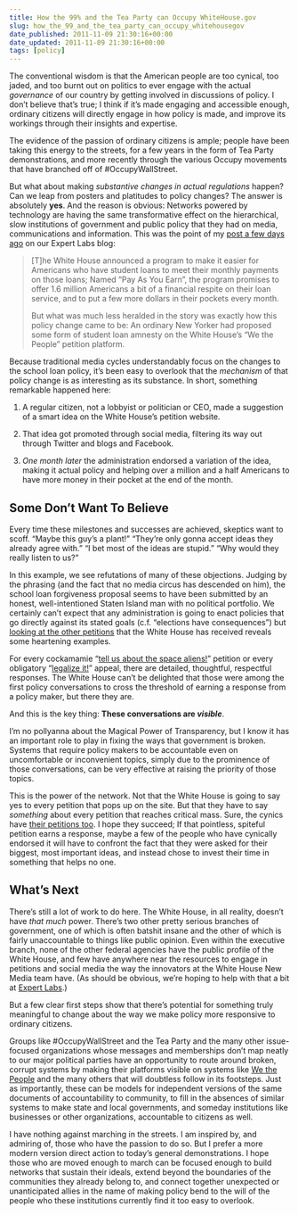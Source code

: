 ```yaml
---
title: How the 99% and the Tea Party can Occupy WhiteHouse.gov
slug: how_the_99_and_the_tea_party_can_occupy_whitehousegov
date_published: 2011-11-09 21:30:16+00:00
date_updated: 2011-11-09 21:30:16+00:00
tags: [policy]
---
```

The conventional wisdom is that the American people are too cynical, too jaded, and too burnt out on politics to ever engage with the actual *governance* of our country by getting involved in discussions of policy. I don’t believe that’s true; I think if it’s made engaging and accessible enough, ordinary citizens will directly engage in how policy is made, and improve its workings through their insights and expertise.

The evidence of the passion of ordinary citizens is ample; people have been taking this energy to the streets, for a few years in the form of Tea Party demonstrations, and more recently through the various Occupy movements that have branched off of #OccupyWallStreet.

But what about making *substantive changes in actual regulations* happen? Can we leap from posters and platitudes to policy changes? The answer is absolutely **yes**. And the reason is obvious: Networks powered by technology are having the same transformative effect on the hierarchical, slow institutions of government and public policy that they had on media, communications and information. This was the point of my [post a few days ago](http://expertlabs.org/2011/11/a-milestone-for-crowdsourced-policy.html) on our Expert Labs blog:

> [T]he White House announced a program to make it easier for Americans who have student loans to meet their monthly payments on those loans; Named “Pay As You Earn”, the program promises to offer 1.6 million Americans a bit of a financial respite on their loan service, and to put a few more dollars in their pockets every month.
> 
> But what was much less heralded in the story was exactly how this policy change came to be: An ordinary New Yorker had proposed some form of student loan amnesty on the White House’s “We the People” petition platform.

Because traditional media cycles understandably focus on the changes to the school loan policy, it’s been easy to overlook that the *mechanism* of that policy change is as interesting as its substance. In short, something remarkable happened here:

1. A regular citizen, not a lobbyist or politician or CEO, made a suggestion of a smart idea on the White House’s petition website.

2. That idea got promoted through social media, filtering its way out through Twitter and blogs and Facebook.

3. *One month later* the administration endorsed a variation of the idea, making it actual policy and helping over a million and a half Americans to have more money in their pocket at the end of the month.

## Some Don’t Want To Believe

Every time these milestones and successes are achieved, skeptics want to scoff. “Maybe this guy’s a plant!” “They’re only gonna accept ideas they already agree with.” “I bet most of the ideas are stupid.” “Why would they really listen to us?”
  
In this example, we see refutations of many of these objections. Judging by the phrasing (and the fact that no media circus has descended on him), the school loan forgiveness proposal seems to have been submitted by an honest, well-intentioned Staten Island man with no political portfolio. We certainly can’t expect that any administration is going to enact policies that go directly against its stated goals (c.f. “elections have consequences”) but [looking at the other petitions](https://wwws.whitehouse.gov/petitions) that the White House has received reveals some heartening examples.  

For every cockamamie “[tell us about the space aliens!](https://wwws.whitehouse.gov/petitions#!/response/searching-et-no-evidence-yet)” petition or every obligatory “[legalize it!](https://wwws.whitehouse.gov/petitions#!/response/what-we-have-say-about-legalizing-marijuana)” appeal, there are detailed, thoughtful, respectful responses. The White House can’t be delighted that those were among the first policy conversations to cross the threshold of earning a response from a policy maker, but there they are.  

And this is the key thing: **These conversations are *visible***.  

I’m no pollyanna about the Magical Power of Transparency, but I know it has an important role to play in fixing the ways that government is broken. Systems that require policy makers to be accountable even on uncomfortable or inconvenient topics, simply due to the prominence of those conversations, can be very effective at raising the priority of those topics.  

This is the power of the network. Not that the White House is going to say yes to every petition that pops up on the site. But that they have to say *something* about every petition that reaches critical mass. Sure, the cynics have [their petitions too](https://wwws.whitehouse.gov/petitions#!/petition/we-demand-vapid-condescending-meaningless-politically-safe-response-petition/gCZfn86x). I hope they succeed; If that pointless, spiteful petition earns a response, maybe a few of the people who have cynically endorsed it will have to confront the fact that they were asked for their biggest, most important ideas, and instead chose to invest their time in something that helps no one.

## What’s Next

There’s still a lot of work to do here. The White House, in all reality, doesn’t have *that much* power. There’s two other pretty serious branches of government, one of which is often batshit insane and the other of which is fairly unaccountable to things like public opinion. Even within the executive branch, none of the other federal agencies have the public profile of the White House, and few have anywhere near the resources to engage in petitions and social media the way the innovators at the White House New Media team have. (As should be obvious, we’re hoping to help with that a bit at [Expert Labs](http://expertlabs.org/).)

But a few clear first steps show that there’s potential for something truly meaningful to change about the way we make policy more responsive to ordinary citizens.

Groups like #OccupyWallStreet and the Tea Party and the many other issue-focused organizations whose messages and memberships don’t map neatly to our major political parties have an opportunity to route around broken, corrupt systems by making their platforms visible on systems like [We the People](http://whitehouse.gov/petitions) and the many others that will doubtless follow in its footsteps. Just as importantly, these can be models for independent versions of the same documents of accountability to community, to fill in the absences of similar systems to make state and local governments, and someday institutions like businesses or other organizations, accountable to citizens as well.

I have nothing against marching in the streets. I am inspired by, and admiring of, those who have the passion to do so. But I prefer a more modern version direct action to today’s general demonstrations. I hope those who are moved enough to march can be focused enough to build networks that sustain their ideals, extend beyond the boundaries of the communities they already belong to, and connect together unexpected or unanticipated allies in the name of making policy bend to the will of the people who these institutions currently find it too easy to overlook.
